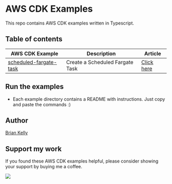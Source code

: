 # AWS CDK Examples

This repo contains AWS CDK examples written in Typescript.

## Table of contents

| AWS CDK Example                                                  | Description                                     | Article                                                                 |
|------------------------------------------------------------------|-------------------------------------------------|-------------------------------------------------------------------------|
| [scheduled-fargate-task](./scheduled-fargate-task/README.md)     | Create a Scheduled Fargate Task                 | [Click here](https://briankelly.co/blog/aws-cdk-scheduled-fargate-task) |


## Run the examples
* Each example directory contains a README with instructions. Just copy and paste the commands :)

## Author

[Brian Kelly](https://github.com/briankellyco)


## Support my work

If you found these AWS CDK examples helpful, please consider showing your support by buying me a coffee.

<a href="https://www.buymeacoffee.com/briankellyco" target="_blank"><img src="https://img.buymeacoffee.com/button-api/?text=Buy me a coffee&emoji=&slug=briankellyco&button_colour=FFDD00&font_colour=000000&font_family=Cookie&outline_colour=000000&coffee_colour=ffffff"></a>